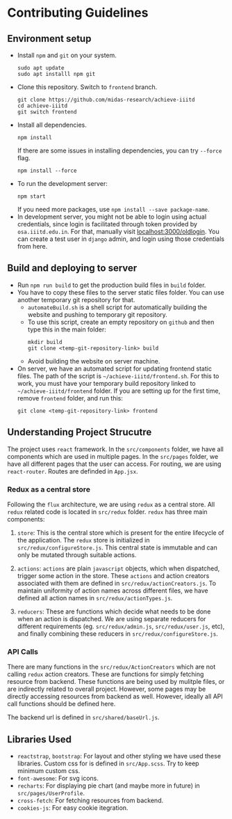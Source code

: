 # Contributing Guidelines

## Environment setup

- Install `npm` and `git` on your system.
    ```console
    sudo apt update
    sudo apt installl npm git
    ```
- Clone this repository. Switch to `frontend` branch.
    ```console
    git clone https://github.com/midas-research/achieve-iiitd
    cd achieve-iiitd
    git switch frontend
    ```
- Install all dependencies.
    ```console
    npm install
    ```
    If there are some issues in installing dependencies, you can try `--force` flag.
    ```console
    npm install --force
    ```
- To run the development server:
    ```console
    npm start
    ```
    If you need more packages, use `npm install --save package-name`.
- In development server, you might not be able to login using actual credentials, since login is facilitated through token provided by `osa.iiitd.edu.in`. For that, manually visit [localhost:3000/oldlogin](localhost:3000/oldlogin). You can create a test user in `django` admin, and login using those credentials from here.

## Build and deploying to server

- Run `npm run build` to get the production build files in `build` folder.
- You have to copy these files to the server static files folder. You can use another temporary git repository for that.
  - `automateBuild.sh` is a shell script for automatically building the website and pushing to temporary git repository.
  - To use this script, create an empty repository on `github` and then type this in the main folder:
    ```console
    mkdir build
    git clone <temp-git-repository-link> build
    ```
  - Avoid building the website on server machine.
- On server, we have an automated script for updating frontend static files. The path of the script is `~/achieve-iiitd/frontend.sh`. For this to work, you must have your temporary build repository linked to `~/achieve-iiitd/frontend` folder. If you are setting up for the first time, remove `frontend` folder, and run this:
  ```console
  git clone <temp-git-repository-link> frontend
  ```

## Understanding Project Strucutre

The project uses `react` framework. In the `src/components` folder, we have all components which are used in multiple pages. In the `src/pages` folder, we have all different pages that the user can access. For routing, we are using `react-router`. Routes are definded in `App.jsx`.

### Redux as a central store

Following the `flux` architecture, we are using `redux` as a central store. All `redux` related code is located in `src/redux` folder. `redux` has three main components:

1. `store`: This is the central store which is present for the entire lifecycle of the application. The `redux` store is initialized in `src/redux/configureStore.js`. This central state is immutable and can only be mutated through suitable actions.

2. `actions`: `actions` are plain `javascript` objects, which when dispatched, trigger some action in the store. These `actions` and action creators associated with them are defined in `src/redux/actionCreators.js`. To maintain uniformity of action names across different files, we have defined all action names in `src/redux/actionTypes.js`.

3. `reducers`: These are functions which decide what needs to be done when an action is dispatched. We are using separate reducers for different requirements (eg. `src/redux/admin.js`, `src/redux/user.js`, etc), and finally combining these reducers in `src/redux/configureStore.js`.

### API Calls

There are many functions in the `src/redux/ActionCreators` which are not calling `redux` action creators. These are functions for simply fetching  resource from backend. These functions are being used by mulitple files, or are indirectly related to overall project. However, some pages may be directly accessing resources from backend as well. However, ideally all API call functions should be defined here.

The backend url is defined in `src/shared/baseUrl.js`.

## Libraries Used

- `reactstrap`, `bootstrap`: For layout and other styling we have used these libraries. Custom css for is defined in `src/App.scss`. Try to keep minimum custom css.
- `font-awesome`: For svg icons.
- `recharts`: For displaying pie chart (and maybe more in future) in `src/pages/UserProfile`.
- `cross-fetch`: For fetching resources from backend.
- `cookies-js`: For easy cookie itegration.
